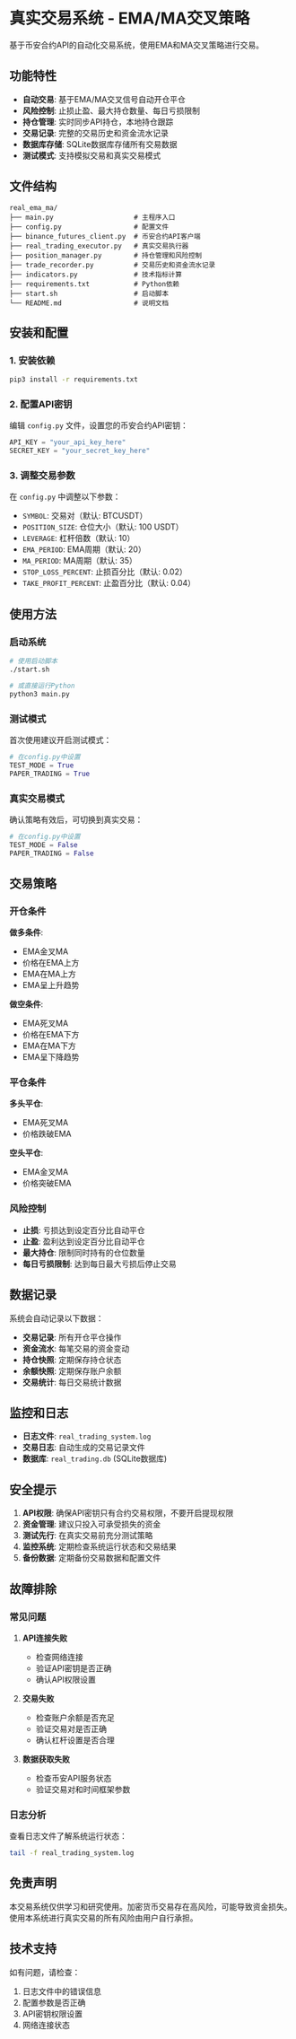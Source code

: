 # 真实交易系统 - EMA/MA交叉策略

基于币安合约API的自动化交易系统，使用EMA和MA交叉策略进行交易。

## 功能特性

- **自动交易**: 基于EMA/MA交叉信号自动开仓平仓
- **风险控制**: 止损止盈、最大持仓数量、每日亏损限制
- **持仓管理**: 实时同步API持仓，本地持仓跟踪
- **交易记录**: 完整的交易历史和资金流水记录
- **数据库存储**: SQLite数据库存储所有交易数据
- **测试模式**: 支持模拟交易和真实交易模式

## 文件结构

```
real_ema_ma/
├── main.py                    # 主程序入口
├── config.py                  # 配置文件
├── binance_futures_client.py  # 币安合约API客户端
├── real_trading_executor.py   # 真实交易执行器
├── position_manager.py        # 持仓管理和风险控制
├── trade_recorder.py          # 交易历史和资金流水记录
├── indicators.py              # 技术指标计算
├── requirements.txt           # Python依赖
├── start.sh                   # 启动脚本
└── README.md                  # 说明文档
```

## 安装和配置

### 1. 安装依赖

```bash
pip3 install -r requirements.txt
```

### 2. 配置API密钥

编辑 `config.py` 文件，设置您的币安合约API密钥：

```python
API_KEY = "your_api_key_here"
SECRET_KEY = "your_secret_key_here"
```

### 3. 调整交易参数

在 `config.py` 中调整以下参数：

- `SYMBOL`: 交易对（默认: BTCUSDT）
- `POSITION_SIZE`: 仓位大小（默认: 100 USDT）
- `LEVERAGE`: 杠杆倍数（默认: 10）
- `EMA_PERIOD`: EMA周期（默认: 20）
- `MA_PERIOD`: MA周期（默认: 35）
- `STOP_LOSS_PERCENT`: 止损百分比（默认: 0.02）
- `TAKE_PROFIT_PERCENT`: 止盈百分比（默认: 0.04）

## 使用方法

### 启动系统

```bash
# 使用启动脚本
./start.sh

# 或直接运行Python
python3 main.py
```

### 测试模式

首次使用建议开启测试模式：

```python
# 在config.py中设置
TEST_MODE = True
PAPER_TRADING = True
```

### 真实交易模式

确认策略有效后，可切换到真实交易：

```python
# 在config.py中设置
TEST_MODE = False
PAPER_TRADING = False
```

## 交易策略

### 开仓条件

**做多条件**:
- EMA金叉MA
- 价格在EMA上方
- EMA在MA上方
- EMA呈上升趋势

**做空条件**:
- EMA死叉MA
- 价格在EMA下方
- EMA在MA下方
- EMA呈下降趋势

### 平仓条件

**多头平仓**:
- EMA死叉MA
- 价格跌破EMA

**空头平仓**:
- EMA金叉MA
- 价格突破EMA

### 风险控制

- **止损**: 亏损达到设定百分比自动平仓
- **止盈**: 盈利达到设定百分比自动平仓
- **最大持仓**: 限制同时持有的仓位数量
- **每日亏损限制**: 达到每日最大亏损后停止交易

## 数据记录

系统会自动记录以下数据：

- **交易记录**: 所有开仓平仓操作
- **资金流水**: 每笔交易的资金变动
- **持仓快照**: 定期保存持仓状态
- **余额快照**: 定期保存账户余额
- **交易统计**: 每日交易统计数据

## 监控和日志

- **日志文件**: `real_trading_system.log`
- **交易日志**: 自动生成的交易记录文件
- **数据库**: `real_trading.db` (SQLite数据库)

## 安全提示

1. **API权限**: 确保API密钥只有合约交易权限，不要开启提现权限
2. **资金管理**: 建议只投入可承受损失的资金
3. **测试先行**: 在真实交易前充分测试策略
4. **监控系统**: 定期检查系统运行状态和交易结果
5. **备份数据**: 定期备份交易数据和配置文件

## 故障排除

### 常见问题

1. **API连接失败**
   - 检查网络连接
   - 验证API密钥是否正确
   - 确认API权限设置

2. **交易失败**
   - 检查账户余额是否充足
   - 验证交易对是否正确
   - 确认杠杆设置是否合理

3. **数据获取失败**
   - 检查币安API服务状态
   - 验证交易对和时间框架参数

### 日志分析

查看日志文件了解系统运行状态：

```bash
tail -f real_trading_system.log
```

## 免责声明

本交易系统仅供学习和研究使用。加密货币交易存在高风险，可能导致资金损失。使用本系统进行真实交易的所有风险由用户自行承担。

## 技术支持

如有问题，请检查：
1. 日志文件中的错误信息
2. 配置参数是否正确
3. API密钥权限设置
4. 网络连接状态